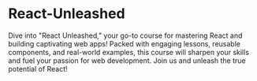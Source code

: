 # React-Unleashed
Dive into "React Unleashed," your go-to course for mastering React and building captivating web apps! Packed with engaging lessons, reusable components, and real-world examples, this course will sharpen your skills and fuel your passion for web development. Join us and unleash the true potential of React!
